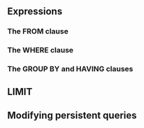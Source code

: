 ## Expressions

### The FROM clause
### The WHERE clause
### The GROUP BY and HAVING clauses

## LIMIT

## Modifying persistent queries
